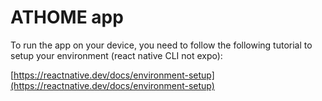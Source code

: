 # ATHOME app

To run the app on your device, you need to follow the following tutorial to setup your environment (react native CLI not expo):

[https://reactnative.dev/docs/environment-setup](https://reactnative.dev/docs/environment-setup) 

